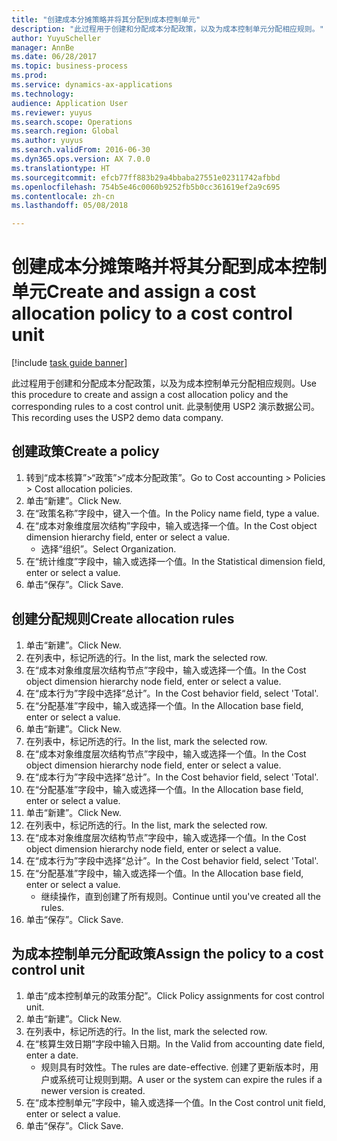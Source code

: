 ```yaml
--- 
title: "创建成本分摊策略并将其分配到成本控制单元"
description: "此过程用于创建和分配成本分配政策，以及为成本控制单元分配相应规则。"
author: YuyuScheller
manager: AnnBe
ms.date: 06/28/2017
ms.topic: business-process
ms.prod: 
ms.service: dynamics-ax-applications
ms.technology: 
audience: Application User
ms.reviewer: yuyus
ms.search.scope: Operations
ms.search.region: Global
ms.author: yuyus
ms.search.validFrom: 2016-06-30
ms.dyn365.ops.version: AX 7.0.0
ms.translationtype: HT
ms.sourcegitcommit: efcb77ff883b29a4bbaba27551e02311742afbbd
ms.openlocfilehash: 754b5e46c0060b9252fb5b0cc361619ef2a9c695
ms.contentlocale: zh-cn
ms.lasthandoff: 05/08/2018

---
```

# <a name="create-and-assign-a-cost-allocation-policy-to-a-cost-control-unit"></a><span data-ttu-id="03925-103">创建成本分摊策略并将其分配到成本控制单元</span><span class="sxs-lookup"><span data-stu-id="03925-103">Create and assign a cost allocation policy to a cost control unit</span></span>

[!include [task guide banner](../../includes/task-guide-banner.md)]

<span data-ttu-id="03925-104">此过程用于创建和分配成本分配政策，以及为成本控制单元分配相应规则。</span><span class="sxs-lookup"><span data-stu-id="03925-104">Use this procedure to create and assign a cost allocation policy and the corresponding rules to a cost control unit.</span></span> <span data-ttu-id="03925-105">此录制使用 USP2 演示数据公司。</span><span class="sxs-lookup"><span data-stu-id="03925-105">This recording uses the USP2 demo data company.</span></span>


## <a name="create-a-policy"></a><span data-ttu-id="03925-106">创建政策</span><span class="sxs-lookup"><span data-stu-id="03925-106">Create a policy</span></span>
1. <span data-ttu-id="03925-107">转到“成本核算”>“政策”>“成本分配政策”。</span><span class="sxs-lookup"><span data-stu-id="03925-107">Go to Cost accounting > Policies > Cost allocation policies.</span></span>
2. <span data-ttu-id="03925-108">单击“新建”。</span><span class="sxs-lookup"><span data-stu-id="03925-108">Click New.</span></span>
3. <span data-ttu-id="03925-109">在“政策名称”字段中，键入一个值。</span><span class="sxs-lookup"><span data-stu-id="03925-109">In the Policy name field, type a value.</span></span>
4. <span data-ttu-id="03925-110">在“成本对象维度层次结构”字段中，输入或选择一个值。</span><span class="sxs-lookup"><span data-stu-id="03925-110">In the Cost object dimension hierarchy field, enter or select a value.</span></span>
    * <span data-ttu-id="03925-111">选择“组织”。</span><span class="sxs-lookup"><span data-stu-id="03925-111">Select Organization.</span></span>  
5. <span data-ttu-id="03925-112">在“统计维度”字段中，输入或选择一个值。</span><span class="sxs-lookup"><span data-stu-id="03925-112">In the Statistical dimension field, enter or select a value.</span></span>
6. <span data-ttu-id="03925-113">单击“保存”。</span><span class="sxs-lookup"><span data-stu-id="03925-113">Click Save.</span></span>

## <a name="create-allocation-rules"></a><span data-ttu-id="03925-114">创建分配规则</span><span class="sxs-lookup"><span data-stu-id="03925-114">Create allocation rules</span></span>
1. <span data-ttu-id="03925-115">单击“新建”。</span><span class="sxs-lookup"><span data-stu-id="03925-115">Click New.</span></span>
2. <span data-ttu-id="03925-116">在列表中，标记所选的行。</span><span class="sxs-lookup"><span data-stu-id="03925-116">In the list, mark the selected row.</span></span>
3. <span data-ttu-id="03925-117">在“成本对象维度层次结构节点”字段中，输入或选择一个值。</span><span class="sxs-lookup"><span data-stu-id="03925-117">In the Cost object dimension hierarchy node field, enter or select a value.</span></span>
4. <span data-ttu-id="03925-118">在“成本行为”字段中选择“总计”。</span><span class="sxs-lookup"><span data-stu-id="03925-118">In the Cost behavior field, select 'Total'.</span></span>
5. <span data-ttu-id="03925-119">在“分配基准”字段中，输入或选择一个值。</span><span class="sxs-lookup"><span data-stu-id="03925-119">In the Allocation base field, enter or select a value.</span></span>
6. <span data-ttu-id="03925-120">单击“新建”。</span><span class="sxs-lookup"><span data-stu-id="03925-120">Click New.</span></span>
7. <span data-ttu-id="03925-121">在列表中，标记所选的行。</span><span class="sxs-lookup"><span data-stu-id="03925-121">In the list, mark the selected row.</span></span>
8. <span data-ttu-id="03925-122">在“成本对象维度层次结构节点”字段中，输入或选择一个值。</span><span class="sxs-lookup"><span data-stu-id="03925-122">In the Cost object dimension hierarchy node field, enter or select a value.</span></span>
9. <span data-ttu-id="03925-123">在“成本行为”字段中选择“总计”。</span><span class="sxs-lookup"><span data-stu-id="03925-123">In the Cost behavior field, select 'Total'.</span></span>
10. <span data-ttu-id="03925-124">在“分配基准”字段中，输入或选择一个值。</span><span class="sxs-lookup"><span data-stu-id="03925-124">In the Allocation base field, enter or select a value.</span></span>
11. <span data-ttu-id="03925-125">单击“新建”。</span><span class="sxs-lookup"><span data-stu-id="03925-125">Click New.</span></span>
12. <span data-ttu-id="03925-126">在列表中，标记所选的行。</span><span class="sxs-lookup"><span data-stu-id="03925-126">In the list, mark the selected row.</span></span>
13. <span data-ttu-id="03925-127">在“成本对象维度层次结构节点”字段中，输入或选择一个值。</span><span class="sxs-lookup"><span data-stu-id="03925-127">In the Cost object dimension hierarchy node field, enter or select a value.</span></span>
14. <span data-ttu-id="03925-128">在“成本行为”字段中选择“总计”。</span><span class="sxs-lookup"><span data-stu-id="03925-128">In the Cost behavior field, select 'Total'.</span></span>
15. <span data-ttu-id="03925-129">在“分配基准”字段中，输入或选择一个值。</span><span class="sxs-lookup"><span data-stu-id="03925-129">In the Allocation base field, enter or select a value.</span></span>
    * <span data-ttu-id="03925-130">继续操作，直到创建了所有规则。</span><span class="sxs-lookup"><span data-stu-id="03925-130">Continue until you've created all the rules.</span></span>  
16. <span data-ttu-id="03925-131">单击“保存”。</span><span class="sxs-lookup"><span data-stu-id="03925-131">Click Save.</span></span>

## <a name="assign-the-policy-to-a-cost-control-unit"></a><span data-ttu-id="03925-132">为成本控制单元分配政策</span><span class="sxs-lookup"><span data-stu-id="03925-132">Assign the policy to a cost control unit</span></span>
1. <span data-ttu-id="03925-133">单击“成本控制单元的政策分配”。</span><span class="sxs-lookup"><span data-stu-id="03925-133">Click Policy assignments for cost control unit.</span></span>
2. <span data-ttu-id="03925-134">单击“新建”。</span><span class="sxs-lookup"><span data-stu-id="03925-134">Click New.</span></span>
3. <span data-ttu-id="03925-135">在列表中，标记所选的行。</span><span class="sxs-lookup"><span data-stu-id="03925-135">In the list, mark the selected row.</span></span>
4. <span data-ttu-id="03925-136">在“核算生效日期”字段中输入日期。</span><span class="sxs-lookup"><span data-stu-id="03925-136">In the Valid from accounting date field, enter a date.</span></span>
    * <span data-ttu-id="03925-137">规则具有时效性。</span><span class="sxs-lookup"><span data-stu-id="03925-137">The rules are date-effective.</span></span> <span data-ttu-id="03925-138">创建了更新版本时，用户或系统可让规则到期。</span><span class="sxs-lookup"><span data-stu-id="03925-138">A user or the system can expire the rules if a newer version is created.</span></span>  
5. <span data-ttu-id="03925-139">在“成本控制单元”字段中，输入或选择一个值。</span><span class="sxs-lookup"><span data-stu-id="03925-139">In the Cost control unit field, enter or select a value.</span></span>
6. <span data-ttu-id="03925-140">单击“保存”。</span><span class="sxs-lookup"><span data-stu-id="03925-140">Click Save.</span></span>


